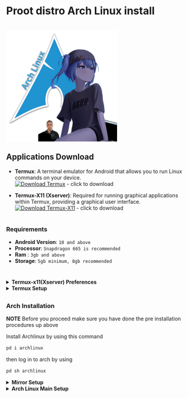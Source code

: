 # Proot distro Arch Linux install
<br><img width="300-" align="center" src="https://github.com/Welpyes/dotfiles-windows/blob/18d130b89831024092f5a6c05cc556dd70efd60f/wallpapers/20241018_195232.png">

## Applications Download

- **Termux**: A terminal emulator for Android that allows you to run Linux commands on your device.  
  [![Download Termux](https://img.shields.io/badge/Download-Termux-brightgreen?style=for-the-badge&logo=android)](https://f-droid.org/repo/com.termux_118.apk) - click to download

- **Termux-X11 (Xserver)**: Required for running graphical applications within Termux, providing a graphical user interface.  
  [![Download Termux-X11](https://img.shields.io/badge/Download-Termux--X11-blue?style=for-the-badge&logo=linux)](https://github.com/ahmad1abbadi/extra/releases/download/apps/termux-x11.apk) - click to download 
# 

### Requirements
* **Android Version**: `10 and above`
* **Processor**: `Snapdragon 665 is recommended`
* **Ram** : `3gb and above`
* **Storage**: `5gb minimum, 8gb recommended`
# 
<details>
<summary><b>Termux-x11(Xserver) Preferences</b></summary>

### Note For Android 12 and above
If You're getting `"[Process completed (signal 9) - press Enter]"` Termux error see this [github repo](https://github.com/agnostic-apollo/Android-Docs/blob/master/en/docs/apps/processes/phantom-cached-and-empty-processes.md#commands-to-disable-phantom-process-killing-and-tldr) and [reddit post](https://www.reddit.com/r/termux/comments/w0ixkp/comment/ighshu6/?utm_source=share&utm_medium=mweb3x&utm_name=mweb3xcss&utm_term=1&utm_content=share_button)

#### Output  
- Display resolution mode  - Exact 
- Display resolution  - 1920x1080(minimum is 1280x720)
- Stretch to fit display  - Off
- Reseed screen while soft keyboard is open  - Off
- PIP mode  - Off
- Fullscreen on device display  - On
- Force landscape orientation  - On
- Hide display cutout (if any)  - Optional
- Keep Screen On - On

### Pointer
- Touchscreen input mode  - Trackpad  
- Show stylus click options  - Off
- Show mouse click helper overlay  - On
- Capture external mouse when possible  - On
- Transform captured pointer movements  - On  
- Enable tap-to-move for touchpads - Off

### Keyboard
Toggle Keyboard using back key - On
**Everything else is optional**

</details>

<details>
<summary><b>Termux Setup</b></summary>
<br> 
First off all use this to update repos and check for bad ones

```sh
termux-change-repo && pkg upgrade -y
```
![termux-change-repo1](https://github.com/Welpyes/Proot-distro-Arch-Linux/blob/a329f2be169ed71e6e812f926df9d911310c5c81/.Readme-Resources/termux-repos1.jpg)
![termux-change-repo2](https://github.com/Welpyes/Proot-distro-Arch-Linux/blob/a329f2be169ed71e6e812f926df9d911310c5c81/.Readme-Resources/termux-repos2.jpg)


<br> 
Installing additional repos

```sh
pkg install root-repo x11-repo tur-repo -y
```
<br>
Install proot-distro and necessary packages

```sh
pkg install termux-x11-nightly pulseaudio proot-distro wget -y
```
now thats finished lets move on to **Arch Setup**

</details>

## 

### Arch Installation 

**NOTE** Before you proceed make sure you have done the pre installation procedures up above

Install Archlinux by using this command
```bash
pd i archlinux
```
then log in to arch by using
```bash
pd sh archlinux
```

<details>
<summary><b>Mirror Setup</b></summary>

First of all we have to enable mirrors based on your region to achieve fast download speeds
```bash
nano /etc/pacman.d/mirrorlist
```
After executing that command, disable the Geo-ip server by adding a comment (#) in front of `server` entry <br>
example: **DONT COPY THIS**
```bash
## Geo-IP based mirror selection and load balancing
   Server = http://mirror.archlinuxarm.org/$arch/$repo`
/\
 L add # Here
```
after that just remove the comment on the servers you want based on your region
```bash
### Japan
## Tokyo
 # Server = http://jp.mirror.archlinuxarm.org/$arch/$repo
 /\
  L remove the # here
 ```
 then save the file by clicking `ctrl` then O<br>
 and closing nano by `ctrl` then X
 
</details>


<details>
<summary><b>Arch Linux Main Setup</b></summary>

Do a full system upgrade
```bash
pacman -Syyyyyyyyyyu
```
install sudo and xfce4 
```bash
pacman -S sudo xfce4 --noconfirm
```
add user (add your username) **NOTE** dont forget that your username is case sensitive 
```bash
useradd -m -G wheel {Username}
```
Add a password to your user
```bash
passwd Welpyes
```
open the sudoers file using this command 
```bash
nano /etc/sudoers
```
now scroll down and find `User Privilege Specification` one line under `root` add:
```bash
{Username} ALL=(ALL) ALL
```
then save the file<br>
<br>
now we're gonna select your timezone using
```bash
tzselect
```
Choose your region and country and copy the `export` command it outputs<br>
eg. `export tz={timezone}` then execute it to save

exit archlinux by typing `exit` to return to termux

### Launching Archlinux
inside termux 
import the script using 
```bash
wget https://raw.githubusercontent.com/Welpyes/dotfiles-resource/refs/heads/main/startxfce4_arch.sh
```
Now if you changed the username open the script by using nano
```bash
nano startxfce4_arch.sh
```
and in line 25 change `Welpyes` to your username of choice<br>

now to launch arch linux just use this command
```bash
bash startxfce4_arch.sh
```

</details>
